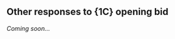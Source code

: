 ## <a name="Other_responses_to_1C_opening_bid"> Other responses to {1C} opening bid

_Coming soon..._
